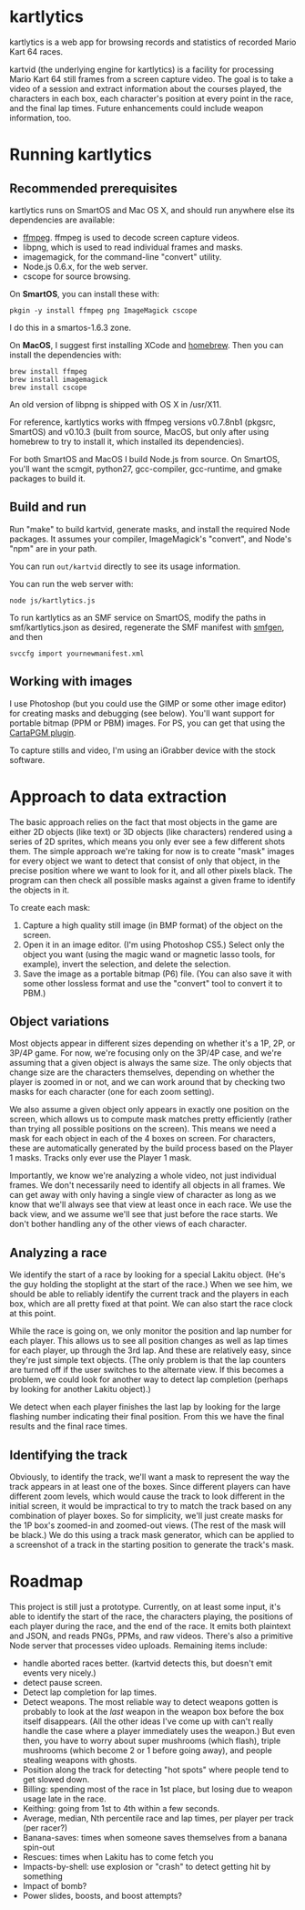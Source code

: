 # kartlytics

kartlytics is a web app for browsing records and statistics of recorded Mario
Kart 64 races.

kartvid (the underlying engine for kartlytics) is a facility for processing
Mario Kart 64 still frames from a screen capture video.  The goal is to take a
video of a session and extract information about the courses played, the
characters in each box, each character's position at every point in the race,
and the final lap times.  Future enhancements could include weapon information,
too.

# Running kartlytics

## Recommended prerequisites

kartlytics runs on SmartOS and Mac OS X, and should run anywhere else its
dependencies are available:

- [ffmpeg](http://ffmpeg.org/).  ffmpeg is used to decode screen capture videos.
- libpng, which is used to read individual frames and masks.
- imagemagick, for the command-line "convert" utility.
- Node.js 0.6.x, for the web server.
- cscope for source browsing.

On **SmartOS**, you can install these with:

    pkgin -y install ffmpeg png ImageMagick cscope

I do this in a smartos-1.6.3 zone.

On **MacOS**, I suggest first installing XCode and
[homebrew](http://mxcl.github.com/homebrew/).  Then you can install the
dependencies with:

    brew install ffmpeg
    brew install imagemagick
    brew install cscope

An old version of libpng is shipped with OS X in /usr/X11.

For reference, kartlytics works with ffmpeg versions v0.7.8nb1 (pkgsrc, SmartOS)
and v0.10.3 (built from source, MacOS, but only after using homebrew to try to
install it, which installed its dependencies).

For both SmartOS and MacOS I build Node.js from source.  On SmartOS, you'll want
the scmgit, python27, gcc-compiler, gcc-runtime, and gmake packages to build
it.

## Build and run

Run "make" to build kartvid, generate masks, and install the required Node
packages.  It assumes your compiler, ImageMagick's "convert", and Node's "npm"
are in your path.

You can run `out/kartvid` directly to see its usage information.

You can run the web server with:

    node js/kartlytics.js

To run kartlytics as an SMF service on SmartOS, modify the paths in
smf/kartlytics.json as desired, regenerate the SMF manifest with
[smfgen](https://github.com/davepacheco/smfgen), and then

    svccfg import yournewmanifest.xml

## Working with images

I use Photoshop (but you could use the GIMP or some other image editor) for
creating masks and debugging (see below).  You'll want support for portable
bitmap (PPM or PBM) images.  For PS, you can get that using the [CartaPGM
plugin](http://www.reliefshading.com/software/CartaPGM/CartaPGM.html).

To capture stills and video, I'm using an iGrabber device with the stock
software.


# Approach to data extraction

The basic approach relies on the fact that most objects in the game are either
2D objects (like text) or 3D objects (like characters) rendered using a series
of 2D sprites, which means you only ever see a few different shots them.  The
simple approach we're taking for now is to create "mask" images for every object
we want to detect that consist of only that object, in the precise position
where we want to look for it, and all other pixels black.  The program can then
check all possible masks against a given frame to identify the objects in it.

To create each mask:

1. Capture a high quality still image (in BMP format) of the object on the
   screen.
2. Open it in an image editor.  (I'm using Photoshop CS5.)  Select only the
   object you want (using the magic wand or magnetic lasso tools, for example),
   invert the selection, and delete the selection.
3. Save the image as a portable bitmap (P6) file.  (You can also save it with
   some other lossless format and use the "convert" tool to convert it to PBM.)


## Object variations

Most objects appear in different sizes depending on whether it's a 1P, 2P, or
3P/4P game.  For now, we're focusing only on the 3P/4P case, and we're assuming
that a given object is always the same size.  The only objects that change size
are the characters themselves, depending on whether the player is zoomed in or
not, and we can work around that by checking two masks for each character (one
for each zoom setting).

We also assume a given object only appears in exactly one position on the
screen, which allows us to compute mask matches pretty efficiently (rather than
trying all possible positions on the screen).  This means we need a mask for
each object in each of the 4 boxes on screen.  For characters, these are
automatically generated by the build process based on the Player 1 masks.
Tracks only ever use the Player 1 mask.

Importantly, we know we're analyzing a whole video, not just individual frames.
We don't necessarily need to identify all objects in all frames.  We can get
away with only having a single view of character as long as we know that we'll
always see that view at least once in each race.  We use the back view, and we
assume we'll see that just before the race starts.  We don't bother handling any
of the other views of each character.


## Analyzing a race

We identify the start of a race by looking for a special Lakitu object.  (He's
the guy holding the stoplight at the start of the race.)  When we see him, we
should be able to reliably identify the current track and the players in each
box, which are all pretty fixed at that point.  We can also start the race clock
at this point.

While the race is going on, we only monitor the position and lap number for each
player.  This allows us to see all position changes as well as lap times for
each player, up through the 3rd lap.  And these are relatively easy, since
they're just simple text objects.  (The only problem is that the lap counters
are turned off if the user switches to the alternate view.  If this becomes a
problem, we could look for another way to detect lap completion (perhaps by
looking for another Lakitu object).)

We detect when each player finishes the last lap by looking for the large
flashing number indicating their final position.  From this we have the final
results and the final race times.


## Identifying the track

Obviously, to identify the track, we'll want a mask to represent the way the
track appears in at least one of the boxes.  Since different players can have
different zoom levels, which would cause the track to look different in the
initial screen, it would be impractical to try to match the track based on any
combination of player boxes.  So for simplicity, we'll just create masks for the
1P box's zoomed-in and zoomed-out views.  (The rest of the mask will be black.)
We do this using a track mask generator, which can be applied to a screenshot of
a track in the starting position to generate the track's mask.


# Roadmap

This project is still just a prototype.  Currently, on at least some input, it's
able to identify the start of the race, the characters playing, the positions of
each player during the race, and the end of the race.  It emits both plaintext
and JSON, and reads PNGs, PPMs, and raw videos.  There's also a primitive Node
server that processes video uploads.  Remaining items include:

- handle aborted races better. (kartvid detects this, but doesn't emit events
  very nicely.)
- detect pause screen.
- Detect lap completion for lap times.
- Detect weapons.  The most reliable way to detect weapons gotten is probably to
  look at the *last* weapon in the weapon box before the box itself disappears.
  (All the other ideas I've come up with can't really handle the case where a
  player immediately uses the weapon.)  But even then, you have to worry about
  super mushrooms (which flash), triple mushrooms (which become 2 or 1 before
  going away), and people stealing weapons with ghosts.
- Position along the track for detecting "hot spots" where people tend to get
  slowed down.
- Billing: spending most of the race in 1st place, but losing due to weapon
  usage late in the race.
- Keithing: going from 1st to 4th within a few seconds.
- Average, median, Nth percentile race and lap times, per player per track (per
  racer?)
- Banana-saves: times when someone saves themselves from a banana spin-out
- Rescues: times when Lakitu has to come fetch you
- Impacts-by-shell: use explosion or "crash" to detect getting hit by something
- Impact of bomb?
- Power slides, boosts, and boost attempts?
